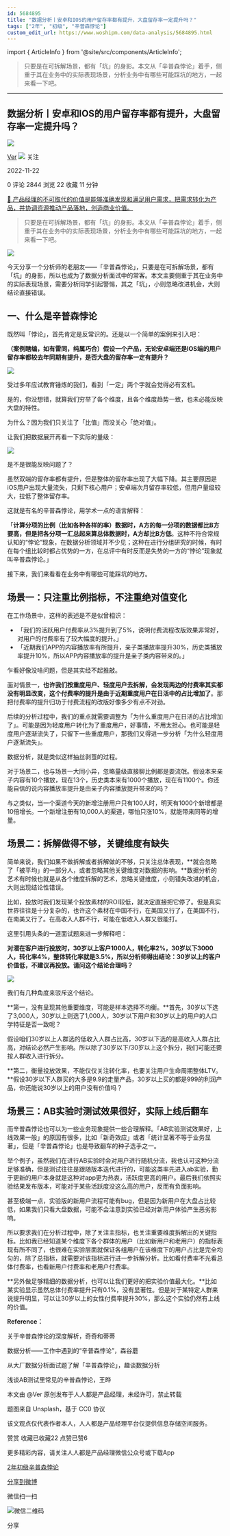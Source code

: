 ```yaml
---
id: 5684895
title: "数据分析丨安卓和IOS的用户留存率都有提升，大盘留存率一定提升吗？"
tags: ["2年", "初级", "辛普森悖论"]
custom_edit_url: https://www.woshipm.com/data-analysis/5684895.html
---
```

import { ArticleInfo } from '@site/src/components/ArticleInfo';

<ArticleInfo
    author="Ver"
    authorLink="https://www.woshipm.com/u/629521"
    published="2022-11-22"
    views={2844}
    comments={0}
    collects={22}
/>

> 只要是在可拆解场景，都有「坑」的身影。本文从「辛普森悖论」着手，侧重于其在业务中的实际表现场景，分析业务中有哪些可能踩坑的地方，一起来看一下吧。

---

## 数据分析丨安卓和IOS的用户留存率都有提升，大盘留存率一定提升吗？

[![](https://image.woshipm.com/wp-files/2020/04/kw2kEeWxiv8eqiHH6d0u.jpeg!/both/72x72)](https://www.woshipm.com/u/629521)

[Ver](https://www.woshipm.com/u/629521) ![](https://static.woshipm.com/tag/1101_1@2x.png) 关注

2022-11-22

0 评论 2844 浏览 22 收藏 11 分钟

[🔗 产品经理的不可取代的价值是能够准确发现和满足用户需求，把需求转化为产品，并协调资源推动产品落地，创造商业价值。](https://ke.qidianla.com/courses/90pm)

> 只要是在可拆解场景，都有「坑」的身影。本文从「辛普森悖论」着手，侧重于其在业务中的实际表现场景，分析业务中有哪些可能踩坑的地方，一起来看一下吧。

![](https://image.woshipm.com/wp-files/2022/11/DV73vP1pAJum3CSPaksA.png)

今天分享一个分析师的老朋友——「辛普森悖论」，只要是在可拆解场景，都有「坑」的身影，所以也成为了数据分析面试中的常客。本文主要侧重于其在业务中的实际表现场景，需要分析同学引起警惕，其之「坑」，小则忽略改进机会，大则结论直接错误。

## 一、什么是辛普森悖论

既然叫「悖论」，首先肯定是反常识的。还是以一个简单的案例来引入吧：

**（案例瞎编，如有雷同，纯属巧合）假设一个产品，无论安卓端还是IOS端的用户留存率都较去年同期有提升，是否大盘的留存率一定有提升？**

![](https://image.woshipm.com/wp-files/2022/11/btr7SJloRIOS5iBhtl2X.png)

受过多年应试教育锤炼的我们，看到「一定」两个字就会觉得必有玄机。

是的，你没想错，就算我们穷举了各个维度，且各个维度趋势一致，也未必能反映大盘的特性。

为什么？因为我们只关注了「比值」而没关心「绝对值」。

让我们把数据展开再看一下实际的量级：

![](https://image.woshipm.com/wp-files/2022/11/w8QjLvc0z9UmNW92MOSU.png)

是不是很能反映问题了？

虽然双端的留存率都有提升，但是整体的留存率出现了大幅下降。其主要原因是iOS用户出现大量流失，只剩下核心用户；安卓端次月留存率较低，但用户量级较大，拉低了整体留存率。

这就是有名的辛普森悖论，用学术一点的语言解释：

「**计算分项的比例（比如各种各样的率）数据时，A方的每一分项的数据都比B方要高，但是把各分项一汇总起来算总体数据时，A方却比B方低**。这种不符合常规认知的“悖论”现象，在数据分析领域并不少见；这种在进行分组研究的时候，有时在每个组比较时都占优势的一方，在总评中有时反而是失势的一方的“悖论”现象就叫辛普森悖论。」

接下来，我们来看看在业务中有哪些可能踩坑的地方。

## 场景一：只注重比例指标，不注重绝对值变化

在工作场景中，这样的表述是不是似曾相识：

*   「我们的活跃用户付费率从3%提升到了5%，说明付费流程改版效果非常好，对用户的付费率有了较大幅度的提升。」
*   「近期我们APP的内容播放率有所提升，亲子类播放率提升30%，历史类播放率提升10%，所以APP内容播放率的提升是亲子类内容带来的。」

乍看好像没啥问题，但是其实经不起推敲。

面对情景一，**也许我们按重度用户、轻度用户去拆解，会发现两边的付费率其实都没有明显改变，这个付费率的提升是由于近期重度用户在日活中的占比增加了**。那把付费率的提升归功于付费流程的改版好像多少有点不对劲。

后续的分析过程中，我们的重点就需要调整为「为什么重度用户在日活的占比增加了」。可能是因为轻度用户转化为了重度用户，好事情，不用太担心。也可能是轻度用户逐渐流失了，只留下一些重度用户，那我们又得进一步分析「为什么轻度用户逐渐流失」。

数据分析，就是类似这样抽丝剥茧的过程。

对于场景二，也与场景一大同小异，忽略量级直接聊比例都是耍流氓。假设本来亲子内容有10个播放，现在13个，历史类本来有1000个播放，现在有1100个。你还能自信的说内容播放率提升是由亲子内容播放提升带来的吗？

与之类似，当一个渠道今天的新增注册用户只有100人时，明天有1000个新增都是10倍增长。一个新增注册有10,000人的渠道，哪怕只涨10%，就能带来同等的增量。

## 场景二：拆解做得不够，关键维度有缺失

简单来说，我们如果不做拆解或者拆解做的不够，只关注总体表现，**就会忽略了「被平均」的一部分人，或者忽略其他关键维度对数据的影响。**数据分析的艺术有时候也就是从各个维度拆解的艺术，忽略关键维度，小则错失改进的机会，大则出现结论性错误。

比如，投放时我们发现某个投放素材的ROI较低，就决定直接把它停了。但是真实世界往往是十分复杂的，也许这个素材在中国不行，在美国又行了，在美国不行，在南美又行了。在高收入人群不行，可能在低收入人群又很能打。

这里引用头条的一道面试题来进一步解释吧：

**对潜在客户进行投放时，30岁以上客户1000人，转化率2%，30岁以下3000人，转化率4%，整体转化率就是3.5%，所以分析师得出结论：30岁以上的客户价值低，不建议再投放。请问这个结论合理吗？**

![](https://image.woshipm.com/wp-files/2022/11/SNzJ3Scv8Hm3DrIw9cp2.png)

我们有几种角度来驳斥这个结论。

**第一，没有呈现其他重要维度，可能是样本选择不均衡。**首先，30岁以下选了3,000人，30岁以上则选了1,000人，30岁以下用户和30岁以上的用户的人口学特征是否一致呢？

假设咱们30岁以上人群选的低收入人群占比高，30岁以下选的是高收入人群占比高，对结论必然产生影响。所以除了30岁以下/30岁以上这个拆分，我们可能还要按人群收入进行拆分。

**第二，衡量投放效果，不能仅仅关注转化率，也要关注用户生命周期整体LTV。**假设30岁以下人群买的大多是9.9的走量产品，30岁以上买的都是999的利润产品，你还能说30岁以上的用户没有价值吗？

## 场景三：AB实验时测试效果很好，实际上线后翻车

而辛普森悖论也可以为一些业务现象提供一些合理解释。「AB实验测试效果好，上线效果一般」的原因有很多，比如「新奇效应」或者「统计显著不等于业务显著」，但是「辛普森悖论」也是导致翻车的种子选手之一。

举个例子，虽然我们在进行AB实验时会对用户进行随机分流，我也认可这种分流足够准确，但是测试往往是跟随版本迭代进行的，可能这类率先进入ab实验，勤于更新的用户本身就是这种对app更为热衷，活跃度更高的用户。最后我们依照实验结果发布版本，可能对于某些活跃度没这么高的用户，反而有负面影响。

甚至极端一点，实验版的新用户流程可能有bug，但是因为新用户在大盘占比较低，如果我们只看大盘数据，可能不会注意到实验已经对新用户体验产生恶劣影响。

所以要求我们在分析过程中，除了关注主指标，也关注重要维度拆解出的关键指标。比如我已经知道某个维度下各个群体的用户（比如新用户和老用户）的指标表现有所不同了，也很难在实验层面就保证各组用户在该维度下的用户占比是完全均匀的，除了总指标，就需要对该指标进行进一步拆解分析。比如看付费率不光看总体付费率，也看新用户付费率和老用户付费率。

**另外做足够精细的数据分析，也可以让我们更好的把实验价值最大化。**比如某实验显示虽然总体付费率提升只有0.1%，没有显著性。但是对于某特定人群来说提升明显，可以让30岁以上的女性付费率提升30%，那么这个实验仍然有上线的价值。

**Reference：**

关于辛普森悖论的深度解析，奇奇和蒂蒂

数据分析——工作中遇到的“辛普森悖论”，森谷蘑

从大厂数据分析面试题了解「辛普森悖论」，趣谈数据分析

浅谈AB测试里常见的辛普森悖论，王晔

本文由 @Ver 原创发布于人人都是产品经理，未经许可，禁止转载

题图来自 Unsplash，基于 CC0 协议

该文观点仅代表作者本人，人人都是产品经理平台仅提供信息存储空间服务。

赞赏 收藏已收藏22 点赞已赞6

更多精彩内容，请关注人人都是产品经理微信公众号或下载App

[2年](https://www.woshipm.com/tag/2%e5%b9%b4)[初级](https://www.woshipm.com/tag/%e5%88%9d%e7%ba%a7)[辛普森悖论](https://www.woshipm.com/tag/%e8%be%9b%e6%99%ae%e6%a3%ae%e6%82%96%e8%ae%ba)

[分享到微博](https://service.weibo.com/share/share.php?appkey=2775287854&title=数据分析丨安卓和IOS的用户留存率都有提升，大盘留存率一定提升吗？&url=https://www.woshipm.com/data-analysis/5684895.html&pic=https://image.woshipm.com/wp-files/2022/11/DV73vP1pAJum3CSPaksA.png)

微信扫一扫

![微信二维码](https://api.pwmqr.com/qrcode/create/?url=https://www.woshipm.com/data-analysis/5684895.html)

分享